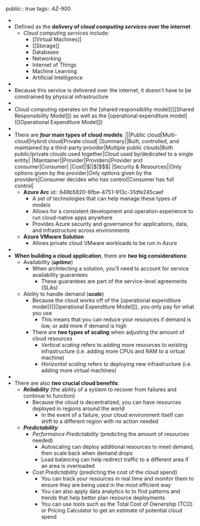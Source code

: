 public:: true
tags:: AZ-900

-
- Defined as the **delivery of *cloud computing services* over the internet**
	- *Cloud computing services* include:
		- [[Virtual Machines]]
		- [[Storage]]
		- Databases
		- Networking
		- Internet of Things
		- Machine Learning
		- Artificial Intelligence
-
- Because this service is delivered over the internet, it doesn't have to be constrained by physical infrastructure
-
- Cloud computing operates on the [shared responsibility model]([[Shared Responsibility Model]]) as well as the [operational expenditure model]([[Operational Expenditure Model]])
-
- There are ***four* main types of cloud models**:
  |||Public cloud|Multi-cloud|Hybrid cloud|Private cloud|
  |Summary||Built, controlled, and maintained by a third-party provider|Multiple public clouds|Both public/private clouds used together|Cloud used by/dedicated to a single entity|
  |Maintainer||Provider|Providers|Provider and consumer|Consumer|
  |Cost||\$|$|\$$|$$$|
  |Security & Resources||Only options given by the provider|Only options given by the providers|Consumer decides who has control|Consumer has full control|
	- **Azure Arc**
	  id:: 648b5920-6fbe-4751-913c-31dfe245caef
		- A set of technologies that can help manage these types of models
		- Allows for a consistent development and operation experience to run cloud-native apps anywhere
		- Provides Azure security and governance for applications, data, and infrastructure across environments
	- **Azure VMware Solution**
		- Allows private cloud VMware workloads to be run in Azure
-
- **When building a cloud application**, there are ***two* big considerations**:
	- Availability (***uptime***)
		- When architecting a solution, you'll need to account for service availability guarantees
			- These guarantees are part of the service-level agreements (SLAs)
	- Ability to handle demand (***scale***)
		- Because the cloud works off of the [operational expenditure model]([[Operational Expenditure Model]]), you only pay for what you use
			- This means that you can reduce your resources if demand is low, or add more if demand is high
		- There are ***two* types of scaling** when adjusting the amount of cloud resources
			- *Vertical scaling* refers to adding more resources to existing infrastructure (i.e. adding more CPUs and RAM to a virtual machine)
			- *Horizontal scaling* refers to deploying new infrastructure (i.e. adding more virtual machines)
-
- There are also ***two* crucial cloud benefits**:
	- ***Reliability*** (the ability of a system to recover from failures and continue to function)
		- Because the cloud is decentralized, you can have resources deployed in regions around the world
			- In the event of a failure, your cloud environment itself can shift to a different region with no action needed
	- ***Predictability***
		- *Performance Predictability* (predicting the amount of resources needed)
			- Autoscaling can deploy additional resources to meet demand, then scale back when demand drops
			- Load balancing can help redirect traffic to a different area if an area is overloaded
		- *Cost Predictability* (predicting the cost of the cloud spend)
			- You can track your resources in real time and monitor them to ensure they are being used in the most efficient way
			- You can also apply data analytics to to find patterns and trends that help better plan resource deployments
			- You can use tools such as the Total Cost of Ownership (TCO) or Pricing Calculator to get an estimate of potential cloud spend